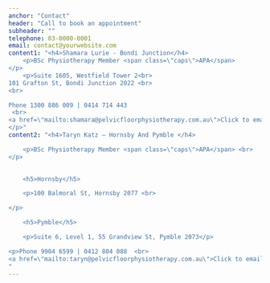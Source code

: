 ```yaml
---
anchor: "Contact"
header: "Call to book an appointment"
subheader: ""
telephone: 03-0000-0001
email: contact@yourwebsite.com
content1: "<h4>Shamara Lurie - Bondi Junction</h4>
	<p>BSc Physiotherapy Member <span class=\"caps\">APA</span>
</p>
	<p>Suite 1605, Westfield Tower 2<br>
101 Grafton St, Bondi Junction 2022 <br>
<br>

Phone 1300 886 009 | 0414 714 443
 <br>
<a href=\"mailto:shamara@pelvicfloorphysiotherapy.com.au\">Click to email Shamara</a> 
</p>"
content2: "<h4>Taryn Katz – Hornsby And Pymble </h4>

	<p>BSc Physiotherapy Member <span class=\"caps\">APA</span> <br>
</p>

	
	<h5>Hornsby</h5>

	<p>100 Balmoral St, Hornsby 2077 <br>

</p>

	<h5>Pymble</h5>

	<p>Suite 6, Level 1, 55 Grandview St, Pymble 2073</p>	

<p>Phone 9904 6599 | 0412 804 088  <br>
<a href=\"mailto:taryn@pelvicfloorphysiotherapy.com.au\">Click to email Taryn</a> </p>
"
---
```


